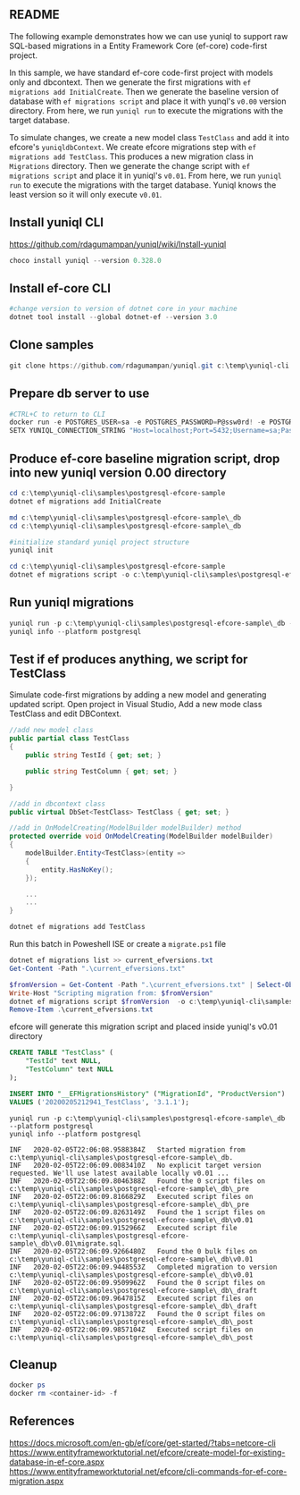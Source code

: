 ## README
The following example demonstrates how we can use yuniql to support raw SQL-based migrations in a Entity Framework Core (ef-core) code-first project. 

In this sample, we have standard ef-core code-first project with models only and dbcontext. Then we generate the first migrations with `ef migrations add InitialCreate`. Then we generate the baseline version of database with `ef migrations script` and place it with yunql's `v0.00` version directory. From here, we run `yuniql run` to execute the migrations with the target database.

To simulate changes, we create a new model class `TestClass` and add it into efcore's `yuniqldbContext`. We create efcore migrations step with `ef migrations add TestClass`. This produces a new migration class in `Migrations` directory. Then we generate the change script with `ef migrations script` and place it in yuniql's `v0.01`. From here, we run `yuniql run` to execute the migrations with the target database. Yuniql knows the least version so it will only execute `v0.01`.


## Install yuniql CLI
https://github.com/rdagumampan/yuniql/wiki/Install-yuniql

```powershell
choco install yuniql --version 0.328.0
```

## Install ef-core CLI

```powershell
#change version to version of dotnet core in your machine
dotnet tool install --global dotnet-ef --version 3.0
```

## Clone samples

```powershell
git clone https://github.com/rdagumampan/yuniql.git c:\temp\yuniql-cli
```

## Prepare db server to use

```powershell
#CTRL+C to return to CLI
docker run -e POSTGRES_USER=sa -e POSTGRES_PASSWORD=P@ssw0rd! -e POSTGRES_DB=yuniqldb -p 5432:5432 postgres
SETX YUNIQL_CONNECTION_STRING "Host=localhost;Port=5432;Username=sa;Password=P@ssw0rd!;Database=yuniqldb"
```

## Produce ef-core baseline migration script, drop into new yuniql version 0.00 directory

```powershell
cd c:\temp\yuniql-cli\samples\postgresql-efcore-sample
dotnet ef migrations add InitialCreate

md c:\temp\yuniql-cli\samples\postgresql-efcore-sample\_db
cd c:\temp\yuniql-cli\samples\postgresql-efcore-sample\_db

#initialize standard yuniql project structure
yuniql init

cd c:\temp\yuniql-cli\samples\postgresql-efcore-sample
dotnet ef migrations script -o c:\temp\yuniql-cli\samples\postgresql-efcore-sample\_db\v0.00\migrate.sql
```

## Run yuniql migrations

```powershell
yuniql run -p c:\temp\yuniql-cli\samples\postgresql-efcore-sample\_db --platform postgresql -a
yuniql info --platform postgresql
```

## Test if ef produces anything, we script for TestClass
Simulate code-first migrations by adding a new model and generating updated script.
Open project in Visual Studio, Add a new mode class TestClass and edit DBContext.

```csharp
//add new model class
public partial class TestClass
{
    public string TestId { get; set; }

    public string TestColumn { get; set; }

}

//add in dbcontext class
public virtual DbSet<TestClass> TestClass { get; set; }

//add in OnModelCreating(ModelBuilder modelBuilder) method
protected override void OnModelCreating(ModelBuilder modelBuilder)
{
    modelBuilder.Entity<TestClass>(entity =>
    {
        entity.HasNoKey();
    });

    ...
    ...
}        
```

```powershell
dotnet ef migrations add TestClass
```

Run this batch in Poweshell ISE or create a `migrate.ps1` file

```powershell
dotnet ef migrations list >> current_efversions.txt
Get-Content -Path ".\current_efversions.txt"

$fromVersion = Get-Content -Path ".\current_efversions.txt" | Select-Object -Last 2 | Select-Object -First 1
Write-Host "Scripting migration from: $fromVersion"
dotnet ef migrations script $fromVersion  -o c:\temp\yuniql-cli\samples\postgresql-efcore-sample\_db\v0.01\migrate.sql
Remove-Item .\current_efversions.txt
```

efcore will generate this migration script and placed inside yuniql's v0.01 directory
```sql
CREATE TABLE "TestClass" (
    "TestId" text NULL,
    "TestColumn" text NULL
);

INSERT INTO "__EFMigrationsHistory" ("MigrationId", "ProductVersion")
VALUES ('20200205212941_TestClass', '3.1.1');
```

```poweshell
yuniql run -p c:\temp\yuniql-cli\samples\postgresql-efcore-sample\_db --platform postgresql
yuniql info --platform postgresql

INF   2020-02-05T22:06:08.9588384Z   Started migration from c:\temp\yuniql-cli\samples\postgresql-efcore-sample\_db.
INF   2020-02-05T22:06:09.0083410Z   No explicit target version requested. We'll use latest available locally v0.01 ...
INF   2020-02-05T22:06:09.8046388Z   Found the 0 script files on c:\temp\yuniql-cli\samples\postgresql-efcore-sample\_db\_pre
INF   2020-02-05T22:06:09.8166829Z   Executed script files on c:\temp\yuniql-cli\samples\postgresql-efcore-sample\_db\_pre
INF   2020-02-05T22:06:09.8263149Z   Found the 1 script files on c:\temp\yuniql-cli\samples\postgresql-efcore-sample\_db\v0.01
INF   2020-02-05T22:06:09.9152966Z   Executed script file c:\temp\yuniql-cli\samples\postgresql-efcore-sample\_db\v0.01\migrate.sql.
INF   2020-02-05T22:06:09.9266480Z   Found the 0 bulk files on c:\temp\yuniql-cli\samples\postgresql-efcore-sample\_db\v0.01
INF   2020-02-05T22:06:09.9448553Z   Completed migration to version c:\temp\yuniql-cli\samples\postgresql-efcore-sample\_db\v0.01
INF   2020-02-05T22:06:09.9509962Z   Found the 0 script files on c:\temp\yuniql-cli\samples\postgresql-efcore-sample\_db\_draft
INF   2020-02-05T22:06:09.9647815Z   Executed script files on c:\temp\yuniql-cli\samples\postgresql-efcore-sample\_db\_draft
INF   2020-02-05T22:06:09.9713872Z   Found the 0 script files on c:\temp\yuniql-cli\samples\postgresql-efcore-sample\_db\_post
INF   2020-02-05T22:06:09.9857104Z   Executed script files on c:\temp\yuniql-cli\samples\postgresql-efcore-sample\_db\_post
```

## Cleanup

```powershell
docker ps
docker rm <container-id> -f
```

## References
https://docs.microsoft.com/en-gb/ef/core/get-started/?tabs=netcore-cli
https://www.entityframeworktutorial.net/efcore/create-model-for-existing-database-in-ef-core.aspx
https://www.entityframeworktutorial.net/efcore/cli-commands-for-ef-core-migration.aspx
